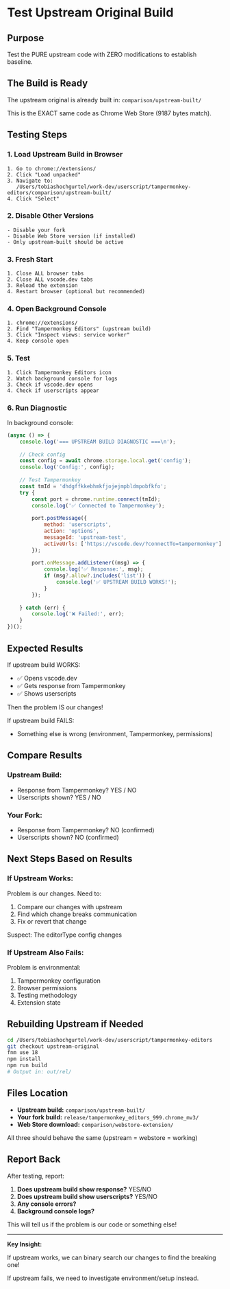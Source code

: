# Test Upstream Original Build

## Purpose

Test the PURE upstream code with ZERO modifications to establish baseline.

## The Build is Ready

The upstream original is already built in: `comparison/upstream-built/`

This is the EXACT same code as Chrome Web Store (9187 bytes match).

## Testing Steps

### 1. Load Upstream Build in Browser

```
1. Go to chrome://extensions/
2. Click "Load unpacked"
3. Navigate to:
   /Users/tobiashochgurtel/work-dev/userscript/tampermonkey-editors/comparison/upstream-built/
4. Click "Select"
```

### 2. Disable Other Versions

```
- Disable your fork
- Disable Web Store version (if installed)
- Only upstream-built should be active
```

### 3. Fresh Start

```
1. Close ALL browser tabs
2. Close ALL vscode.dev tabs
3. Reload the extension
4. Restart browser (optional but recommended)
```

### 4. Open Background Console

```
1. chrome://extensions/
2. Find "Tampermonkey Editors" (upstream build)
3. Click "Inspect views: service worker"
4. Keep console open
```

### 5. Test

```
1. Click Tampermonkey Editors icon
2. Watch background console for logs
3. Check if vscode.dev opens
4. Check if userscripts appear
```

### 6. Run Diagnostic

In background console:

```javascript
(async () => {
    console.log('=== UPSTREAM BUILD DIAGNOSTIC ===\n');
    
    // Check config
    const config = await chrome.storage.local.get('config');
    console.log('Config:', config);
    
    // Test Tampermonkey
    const tmId = 'dhdgffkkebhmkfjojejmpbldmpobfkfo';
    try {
        const port = chrome.runtime.connect(tmId);
        console.log('✅ Connected to Tampermonkey');
        
        port.postMessage({
            method: 'userscripts',
            action: 'options',
            messageId: 'upstream-test',
            activeUrls: ['https://vscode.dev/?connectTo=tampermonkey']
        });
        
        port.onMessage.addListener((msg) => {
            console.log('✅ Response:', msg);
            if (msg?.allow?.includes('list')) {
                console.log('✅ UPSTREAM BUILD WORKS!');
            }
        });
        
    } catch (err) {
        console.log('❌ Failed:', err);
    }
})();
```

## Expected Results

If upstream build WORKS:
- ✅ Opens vscode.dev
- ✅ Gets response from Tampermonkey
- ✅ Shows userscripts

Then the problem IS our changes!

If upstream build FAILS:
- Something else is wrong (environment, Tampermonkey, permissions)

## Compare Results

### Upstream Build:
- Response from Tampermonkey? YES / NO
- Userscripts shown? YES / NO

### Your Fork:
- Response from Tampermonkey? NO (confirmed)
- Userscripts shown? NO (confirmed)

## Next Steps Based on Results

### If Upstream Works:

Problem is our changes. Need to:
1. Compare our changes with upstream
2. Find which change breaks communication
3. Fix or revert that change

Suspect: The editorType config changes

### If Upstream Also Fails:

Problem is environmental:
1. Tampermonkey configuration
2. Browser permissions
3. Testing methodology
4. Extension state

## Rebuilding Upstream if Needed

```bash
cd /Users/tobiashochgurtel/work-dev/userscript/tampermonkey-editors
git checkout upstream-original
fnm use 18
npm install
npm run build
# Output in: out/rel/
```

## Files Location

- **Upstream build:** `comparison/upstream-built/`
- **Your fork build:** `release/tampermonkey_editors_999.chrome_mv3/`
- **Web Store download:** `comparison/webstore-extension/`

All three should behave the same (upstream = webstore = working)

## Report Back

After testing, report:

1. **Does upstream build show response?** YES/NO
2. **Does upstream build show userscripts?** YES/NO
3. **Any console errors?**
4. **Background console logs?**

This will tell us if the problem is our code or something else!

---

**Key Insight:**

If upstream works, we can binary search our changes to find the breaking one!

If upstream fails, we need to investigate environment/setup instead.
